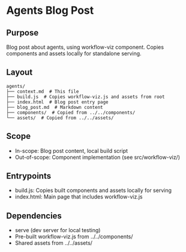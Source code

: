 # Agents Blog Post

## Purpose

Blog post about agents, using workflow-viz component. Copies components and assets locally for standalone serving.

## Layout

```
agents/
├── context.md  # This file
├── build.js  # Copies workflow-viz.js and assets from root
├── index.html  # Blog post entry page
├── blog_post.md  # Markdown content
├── components/  # Copied from ../../components/
└── assets/  # Copied from ../../assets/
```

## Scope

- In-scope: Blog post content, local build script
- Out-of-scope: Component implementation (see src/workflow-viz/)

## Entrypoints

- build.js: Copies built components and assets locally for serving
- index.html: Main page that includes workflow-viz.js

## Dependencies

- serve (dev server for local testing)
- Pre-built workflow-viz.js from ../../components/
- Shared assets from ../../assets/
